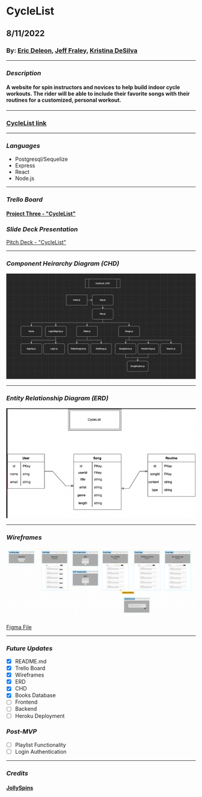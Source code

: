 # CycleList

## 8/11/2022

### By: [Eric Deleon](https://github.com/132E), [Jeff Fraley](https://github.com/frank-booth), [Kristina DeSilva](https://github.com/kavdesilva)

---

### _Description_

#### A website for spin instructors and novices to help build indoor cycle workouts. The rider will be able to include their favorite songs with their routines for a customized, personal workout.

---

### [CycleList link]()

---

### _Languages_

- Postgresql/Sequelize
- Express
- React
- Node.js

---

### _Trello Board_

#### [Project Three - "CycleList"](https://trello.com/b/1N4S1Jx8/cyclelist)

### _Slide Deck Presentation_

[Pitch Deck - "CycleList"](https://docs.google.com/presentation/d/1FLtKpsfmaUjRKlfJIkHD1hOHDsaINoCnSSkfsbsxyUw/edit?usp=sharing)

---

### _Component Heirarchy Diagram (CHD)_

![Image](Assets/CycleList_CHD_v.3.png)

---

### _Entity Relationship Diagram (ERD)_

![Image](Assets/CyleList_ERD.png)

---

### _Wireframes_

![image](Assets/CycleList_Wireframes.png)

[Figma File](https://www.figma.com/file/NtcUH9Miw0GxNS1v86WxLU/CycleList-Wire-frame?node-id=0%3A1)

---

### _Future Updates_

- [x] README.md
- [x] Trello Board
- [x] Wireframes
- [x] ERD
- [x] CHD
- [x] Books Database
- [ ] Frontend
- [ ] Backend
- [ ] Heroku Deployment

### _Post-MVP_

- [ ] Playlist Functionality
- [ ] Login Authentication

---

### _Credits_

#### [JollySpins](https://jollyspins.wordpress.com/)
